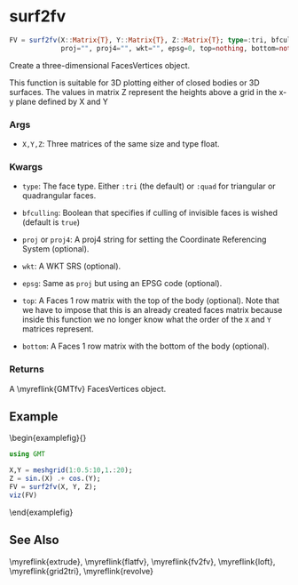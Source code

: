 # surf2fv

```julia
FV = surf2fv(X::Matrix{T}, Y::Matrix{T}, Z::Matrix{T}; type=:tri, bfculling=true,
             proj="", proj4="", wkt="", epsg=0, top=nothing, bottom=nothing)::GMTfv
```

Create a three-dimensional FacesVertices object.

This function is suitable for 3D plotting either of closed bodies or 3D surfaces.
The values in matrix Z represent the heights above a grid in the x-y plane defined by X and Y

### Args
- `X,Y,Z`: Three matrices of the same size and type float.

### Kwargs
- `type`: The face type. Either ``:tri`` (the default) or ``:quad`` for triangular or quadrangular faces.

- `bfculling`: Boolean that specifies if culling of invisible faces is wished (default is ``true``)

- `proj` or `proj4`:  A proj4 string for setting the Coordinate Referencing System (optional).

- `wkt`: A WKT SRS (optional).

- `epsg`: Same as `proj` but using an EPSG code (optional).

- `top`: A Faces 1 row matrix with the top of the body (optional). Note that we have to impose that this
   is an already created faces matrix because inside this function we no longer know what the order of
   the ``X`` and ``Y`` matrices represent.

- `bottom`: A Faces 1 row matrix with the bottom of the body (optional).

### Returns
A \myreflink{GMTfv} FacesVertices object.

Example
-------

\begin{examplefig}{}
```julia
using GMT

X,Y = meshgrid(1:0.5:10,1.:20);
Z = sin.(X) .+ cos.(Y);
FV = surf2fv(X, Y, Z);
viz(FV)
```
\end{examplefig}

See Also
--------

\myreflink{extrude}, \myreflink{flatfv}, \myreflink{fv2fv}, \myreflink{loft}, \myreflink{grid2tri}, \myreflink{revolve}